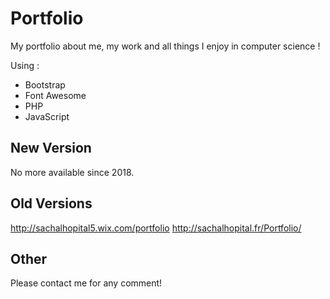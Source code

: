 # Portfolio

My portfolio about me, my work and all things I enjoy in computer science !

Using : 
- Bootstrap
- Font Awesome
- PHP
- JavaScript

## New Version

No more available since 2018.

## Old Versions

http://sachalhopital5.wix.com/portfolio
http://sachalhopital.fr/Portfolio/

## Other

Please contact me for any comment! 
